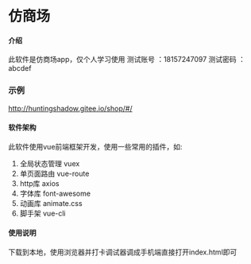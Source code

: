 # 仿商场

#### 介绍

此软件是仿商场app，仅个人学习使用
测试账号 ：18157247097
测试密码 ：abcdef

### 示例

http://huntingshadow.gitee.io/shop/#/

#### 软件架构

此软件使用vue前端框架开发，使用一些常用的插件，如:

1. 全局状态管理 vuex
2. 单页面路由 vue-route
3. http库 axios
4. 字体库 font-awesome
5. 动画库 animate.css
6. 脚手架 vue-cli

#### 使用说明

下载到本地，使用浏览器并打卡调试器调成手机端直接打开index.html即可